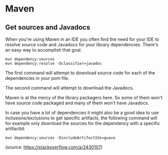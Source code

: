 # Maven

## Get sources and Javadocs

When you're using Maven in an IDE you often find the need for your IDE to resolve source code and Javadocs for your library dependencies. There's an easy way to accomplish that goal.

```
mvn dependency:sources
mvn dependency:resolve -Dclassifier=javadoc
```

The first command will attempt to download source code for each of the dependencies in your pom file.

The second command will attempt to download the Javadocs.

Maven is at the mercy of the library packagers here. So some of them won't have source code packaged and many of them won't have Javadocs.

In case you have a lot of dependencies it might also be a good idea to use inclusions/exclusions to get specific artifacts, the following command will for example only download the sources for the dependency with a specific artifactId:

```
mvn dependency:sources -DincludeArtifactIds=guava
```

(source: https://stackoverflow.com/a/2430107)
